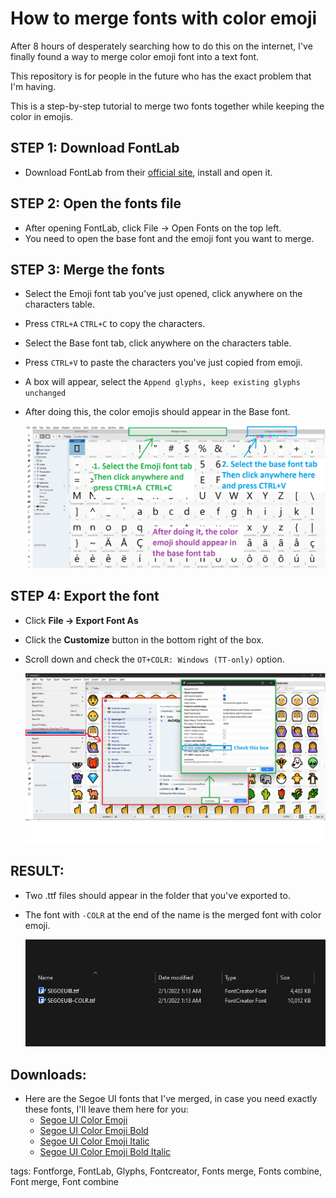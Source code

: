 # How to merge fonts with color emoji

After 8 hours of desperately searching how to do this on the internet, I've finally found a way to merge color emoji font into a text font.

This repository is for people in the future who has the exact problem that I'm having.

This is a step-by-step tutorial to merge two fonts together while keeping the color in emojis.

## STEP 1: Download FontLab
- Download FontLab from their [official site](https://www.fontlab.com/), install and open it.


## STEP 2: Open the fonts file

- After opening FontLab, click File -> Open Fonts on the top left.
- You need to open the base font and the emoji font you want to merge.

## STEP 3: Merge the fonts
- Select the Emoji font tab you've just opened, click anywhere on the characters table.
- Press `CTRL+A` `CTRL+C` to copy the characters.
- Select the Base font tab, click anywhere on the characters table.
- Press `CTRL+V` to paste the characters you've just copied from emoji.
- A box will appear, select the `Append glyphs, keep existing glyphs unchanged`
- After doing this, the color emojis should appear in the Base font.

    ![merge](./merge.png)

## STEP 4: Export the font
- Click **File -> Export Font As**
- Click the **Customize** button in the bottom right of the box.
- Scroll down and check the `OT+COLR: Windows (TT-only)` option.

    ![export](./export.png)

## RESULT:
- Two .ttf files should appear in the folder that you've exported to.
- The font with `-COLR` at the end of the name is the merged font with color emoji.

    ![result](./result.png)

## Downloads:
- Here are the Segoe UI fonts that I've merged, in case you need exactly these fonts, I'll leave them here for you:
    - [Segoe UI Color Emoji](./seguiemj.ttf)
    - [Segoe UI Color Emoji Bold](./seguiemj_bold.ttf)
    - [Segoe UI Color Emoji Italic](./seguiemj_italic.ttf)
    - [Segoe UI Color Emoji Bold Italic](./seguiemj_bold_italic.ttf)

tags: Fontforge, FontLab, Glyphs, Fontcreator, Fonts merge, Fonts combine, Font merge, Font combine
